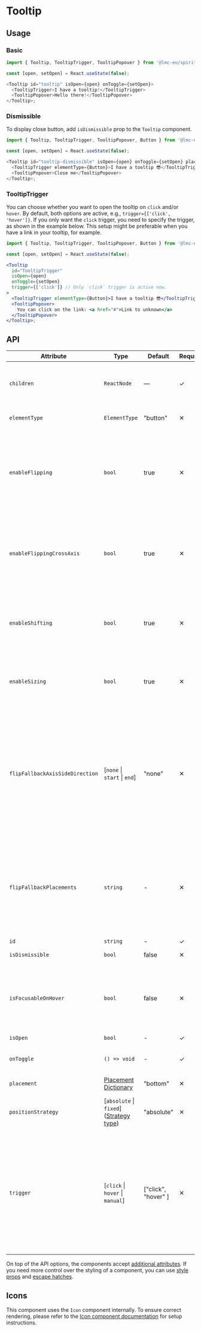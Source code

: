 # Tooltip

## Usage

### Basic

```javascript
import { Tooltip, TooltipTrigger, TooltipPopover } from '@lmc-eu/spirit-web-react/components';

const [open, setOpen] = React.useState(false);

<Tooltip id="tooltip" isOpen={open} onToggle={setOpen}>
  <TooltipTrigger>I have a tooltip!</TooltipTrigger>
  <TooltipPopover>Hello there!</TooltipPopover>
</Tooltip>;
```

### Dismissible

To display close button, add `isDismissible` prop to the `Tooltip` component.

```javascript
import { Tooltip, TooltipTrigger, TooltipPopover, Button } from '@lmc-eu/spirit-web-react/components';

const [open, setOpen] = React.useState(false);

<Tooltip id="tooltip-dismissible" isOpen={open} onToggle={setOpen} placement="right" isDismissible>
  <TooltipTrigger elementType={Button}>I have a tooltip 😎</TooltipTrigger>
  <TooltipPopover>Close me</TooltipPopover>
</Tooltip>;
```

### TooltipTrigger

You can choose whether you want to open the tooltip on `click` and/or `hover`.
By default, both options are active, e.g., `trigger={['click', 'hover']}`.
If you only want the `click` trigger, you need to specify the trigger, as shown in the example below.
This setup might be preferable when you have a link in your tooltip, for example.

```jsx
import { Tooltip, TooltipTrigger, TooltipPopover, Button } from '@lmc-eu/spirit-web-react/components';

const [open, setOpen] = React.useState(false);

<Tooltip
  id="TooltipTrigger"
  isOpen={open}
  onToggle={setOpen}
  trigger={['click']} // Only `click` trigger is active now.
>
  <TooltipTrigger elementType={Button}>I have a tooltip 😎</TooltipTrigger>
  <TooltipPopover>
    You can click on the link: <a href="#">Link to unknown</a>
  </TooltipPopover>
</Tooltip>;
```

## API

| Attribute                       | Type                                                              | Default              | Required | Description                                                                                                                                                                                                                                                                |
| ------------------------------- | ----------------------------------------------------------------- | -------------------- | -------- | -------------------------------------------------------------------------------------------------------------------------------------------------------------------------------------------------------------------------------------------------------------------------- |
| `children`                      | `ReactNode`                                                       | —                    | ✓        | Tooltip children's nodes - `TooltipTrigger` and `TooltipPopover`                                                                                                                                                                                                           |
| `elementType`                   | `ElementType`                                                     | "button"             | ✕        | Type of element used as trigger                                                                                                                                                                                                                                            |
| `enableFlipping`                | `bool`                                                            | true                 | ✕        | Enables [flipping][floating-ui-flip] of the element’s placement when it starts to overflow its boundary area. For example `top` can be flipped to `bottom`.                                                                                                                |
| `enableFlippingCrossAxis`       | `bool`                                                            | true                 | ✕        | Enables flipping on the [cross axis][floating-ui-flip-cross-axis], the axis perpendicular to main axis. For example `top-end` can be flipped to the `top-start`.                                                                                                           |
| `enableShifting`                | `bool`                                                            | true                 | ✕        | Enables [shifting][floating-ui-shift] of the element to keep it inside the boundary area by adjusting its position.                                                                                                                                                        |
| `enableSizing`                  | `bool`                                                            | true                 | ✕        | Enables [sizing][floating-ui-size] of the element to keep it inside the boundary area by setting the max width.                                                                                                                                                            |
| `flipFallbackAxisSideDirection` | \[`none` \| `start` \| `end`]                                     | "none"               | ✕        | Whether to allow [fallback to the opposite axis][floating-ui-flip-fallback-axis-side-direction] if no placements along the preferred placement axis fit, and if so, which side direction along that axis to choose. If necessary, it will fallback to the other direction. |
| `flipFallbackPlacements`        | `string`                                                          | -                    | ✕        | This describes a list of [explicit placements][floating-ui-flip-fallback-placements] to try if the initial placement doesn’t fit on the axes in which overflow is checked. For example you can set `"top, right, bottom"`                                                  |
| `id`                            | `string`                                                          | -                    | ✓        | Tooltip id                                                                                                                                                                                                                                                                 |
| `isDismissible`                 | `bool`                                                            | false                | ✕        | Make tooltip dismissible                                                                                                                                                                                                                                                   |
| `isFocusableOnHover`            | `bool`                                                            | false                | ✕        | Allows you to mouse over a tooltip without closing it. We suggest turning off the `click` trigger if you use this feature.                                                                                                                                                 |
| `isOpen`                        | `bool`                                                            | -                    | ✓        | Open state                                                                                                                                                                                                                                                                 |
| `onToggle`                      | `() => void`                                                      | -                    | ✓        | Function for toggle open state of dropdown                                                                                                                                                                                                                                 |
| `placement`                     | [Placement Dictionary][dictionary-placement]                      | "bottom"             | ✕        | Placement of tooltip                                                                                                                                                                                                                                                       |
| `positionStrategy`              | \[`absolute` \| `fixed`] ([Strategy type][use-floating-strategy]) | "absolute"           | ✕        | This is the type of CSS position property to use.                                                                                                                                                                                                                          |
| `trigger`                       | \[`click` \| `hover` \| `manual`]                                 | \["click", "hover" ] | ✕        | How tooltip is triggered: `click`, `hover`, `manual`. You may pass multiple triggers. If you pass `manual`, there will be no toggle functionality and you should provide your own toggle solution.                                                                         |

On top of the API options, the components accept [additional attributes][readme-additional-attributes].
If you need more control over the styling of a component, you can use [style props][readme-style-props]
and [escape hatches][readme-escape-hatches].

## Icons

This component uses the `Icon` component internally. To ensure correct rendering,
please refer to the [Icon component documentation][web-react-icon-documentation] for setup instructions.

[dictionary-placement]: https://github.com/lmc-eu/spirit-design-system/tree/main/docs/DICTIONARIES.md#placement
[floating-ui-flip-cross-axis]: https://floating-ui.com/docs/flip#crossaxis
[floating-ui-flip-fallback-axis-side-direction]: https://floating-ui.com/docs/flip#fallbackaxissidedirection
[floating-ui-flip-fallback-placements]: https://floating-ui.com/docs/flip#fallbackplacements
[floating-ui-flip]: https://floating-ui.com/docs/flip
[floating-ui-shift]: https://floating-ui.com/docs/shift
[floating-ui-size]: https://floating-ui.com/docs/size
[readme-additional-attributes]: https://github.com/lmc-eu/spirit-design-system/blob/main/packages/web-react/README.md#additional-attributes
[readme-escape-hatches]: https://github.com/lmc-eu/spirit-design-system/blob/main/packages/web-react/README.md#escape-hatches
[readme-style-props]: https://github.com/lmc-eu/spirit-design-system/blob/main/packages/web-react/README.md#style-props
[use-floating-strategy]: https://floating-ui.com/docs/usefloating#strategy
[web-react-icon-documentation]: https://github.com/lmc-eu/spirit-design-system/blob/main/packages/web-react/src/components/Icon/README.md#-usage
